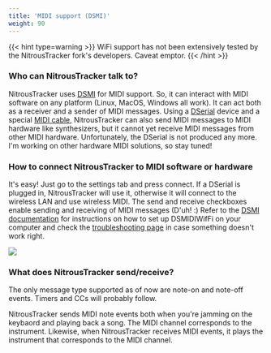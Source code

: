 ```yaml
---
title: 'MIDI support (DSMI)'
weight: 90
---
```


{{< hint type=warning >}}
WiFi support has not been extensively tested by the NitrousTracker fork's developers. Caveat emptor.
{{< /hint >}}

### Who can NitrousTracker talk to?

NitrousTracker uses
[DSMI](https://web.archive.org/web/20150205173143/http://dsmi.tobw.net/)
for MIDI support. So, it can interact with MIDI software on any platform
(Linux, MacOS, Windows all work). It can act both as a receiver and a
sender of MIDI messages. Using a
[DSerial](https://web.archive.org/web/20150205173143/http://www.natrium42.com/shop/dserial2.php)
device and a special [MIDI cable](https://web.archive.org/web/20150205173143/http://www.natrium42.com/wiki/MIDI),
NitrousTracker can also send MIDI messages to MIDI hardware like
synthesizers, but it cannot yet receive MIDI messages from other MIDI
hardware. Unfortunately, the DSerial is not produced any more. I\'m
working on other hardware MIDI solutions, so stay tuned!

### How to connect NitrousTracker to MIDI software or hardware

It\'s easy! Just go to the settings tab and press connect. If a DSerial
is plugged in, NitrousTracker will use it, otherwise it will connect to
the wireless LAN and use wireless MIDI. The send and receive checkboxes
enable sending and receiving of MIDI messages (D\'uh! :) Refer to the
[DSMI documentation](https://web.archive.org/web/20150205173143/http://dsmi.tobw.net/index.php?cat_id=3)
for instructions on how to set up DSMIDIWifFi on your computer and check
the [troubleshooting page](https://web.archive.org/web/20150205173143/http://dsmi.tobw.net/index.php?cat_id=2)
in case something doesn\'t work right.

![](/nitroustracker/content/dsmi.png)

### What does NitrousTracker send/receive?

The only message type supported as of now are note-on and note-off
events. Timers and CCs will probably follow.

NitrousTracker sends MIDI note events both when you\'re jamming on the
keybaord and playing back a song. The MIDI channel corresponds to the
instrument. Likewise, when NitrousTracker receives MIDI events, it plays
the instrument that corresponds to the MIDI channel.